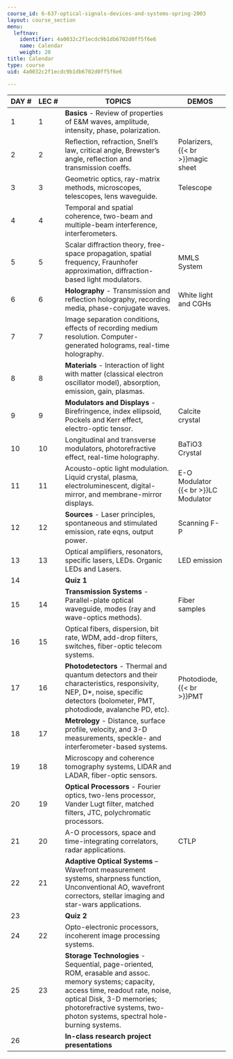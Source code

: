 ```yaml
---
course_id: 6-637-optical-signals-devices-and-systems-spring-2003
layout: course_section
menu:
  leftnav:
    identifier: 4a0032c2f1ecdc9b1db6702d0ff5f6e6
    name: Calendar
    weight: 20
title: Calendar
type: course
uid: 4a0032c2f1ecdc9b1db6702d0ff5f6e6

---
```


| DAY # | LEC # | TOPICS | DEMOS |
| --- | --- | --- | --- |
| 1 | 1 | **Basics** - Review of properties of E&M waves, amplitude, intensity, phase, polarization. | &nbsp; |
| 2 | 2 | Reflection, refraction, Snell’s law, critical angle, Brewster’s angle, reflection and transmission coeffs. | Polarizers,  {{< br >}}magic sheet |
| 3 | 3 | Geometric optics, ray-matrix methods, microscopes, telescopes, lens waveguide. | Telescope |
| 4 | 4 | Temporal and spatial coherence, two-beam and multiple-beam interference, interferometers. | &nbsp; |
| 5 | 5 | Scalar diffraction theory, free-space propagation, spatial frequency, Fraunhofer approximation, diffraction-based light modulators. | MMLS System |
| 6 | 6 | **Holography** - Transmission and reflection holography, recording media, phase-conjugate waves. | White light and CGHs |
| 7 | 7 | Image separation conditions, effects of recording medium resolution. Computer-generated holograms, real-time holography. | &nbsp; |
| 8 | 8 | **Materials** - Interaction of light with matter (classical electron oscillator model), absorption, emission, gain, plasmas. | &nbsp; |
| 9 | 9 | **Modulators and Displays** - Birefringence, index ellipsoid, Pockels and Kerr effect, electro-optic tensor. | Calcite crystal |
| 10 | 10 | Longitudinal and transverse modulators, photorefractive effect, real-time holography. | BaTiO3 Crystal |
| 11 | 11 | Acousto-optic light modulation. Liquid crystal, plasma, electroluminescent, digital-mirror, and membrane-mirror displays. | E-O Modulator  {{< br >}}LC Modulator |
| 12 | 12 | **Sources** - Laser principles, spontaneous and stimulated emission, rate eqns, output power. | Scanning F-P |
| 13 | 13 | Optical amplifiers, resonators, specific lasers, LEDs. Organic LEDs and Lasers. | LED emission |
| 14 | &nbsp; | **Quiz 1** | &nbsp; |
| 15 | 14 | **Transmission Systems** - Parallel-plate optical waveguide, modes (ray and wave-optics methods). | Fiber samples |
| 16 | 15 | Optical fibers, dispersion, bit rate, WDM, add-drop filters, switches, fiber-optic telecom systems. | &nbsp; |
| 17 | 16 | **Photodetectors** - Thermal and quantum detectors and their characteristics, responsivity, NEP, D\*, noise, specific detectors (bolometer, PMT, photodiode, avalanche PD, etc). | Photodiode,  {{< br >}}PMT |
| 18 | 17 | **Metrology** - Distance, surface profile, velocity, and 3-D measurements, speckle- and interferometer-based systems. | &nbsp; |
| 19 | 18 | Microscopy and coherence tomography systems, LIDAR and LADAR, fiber-optic sensors. | &nbsp; |
| 20 | 19 | **Optical Processors** - Fourier optics, two-lens processor, Vander Lugt filter, matched filters, JTC, polychromatic processors. | &nbsp; |
| 21 | 20 | A-O processors, space and time-integrating correlators, radar applications. | CTLP |
| 22 | 21 | **Adaptive Optical Systems** – Wavefront measurement systems, sharpness function, Unconventional AO, wavefront correctors, stellar imaging and star-wars applications. | &nbsp; |
| 23 | &nbsp; | **Quiz 2** | &nbsp; |
| 24 | 22 | Opto-electronic processors, incoherent image processing systems. | &nbsp; |
| 25 | 23 | **Storage Technologies** - Sequential, page-oriented, ROM, erasable and assoc. memory systems; capacity, access time, readout rate, noise, optical Disk, 3-D memories; photorefractive systems, two-photon systems, spectral hole-burning systems. | &nbsp; |
| 26 | &nbsp; | **In-class research project presentations** |